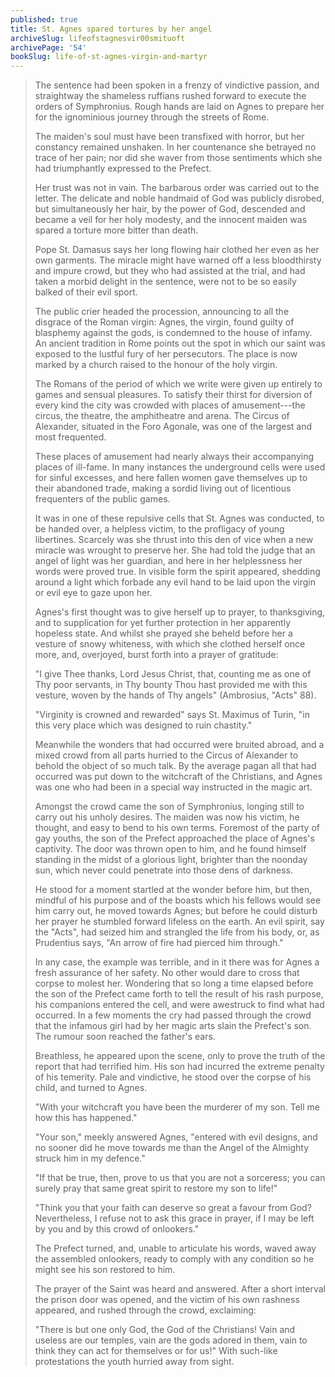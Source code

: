 ```yaml
---
published: true
title: St. Agnes spared tortures by her angel
archiveSlug: lifeofstagnesvir00smituoft
archivePage: '54'
bookSlug: life-of-st-agnes-virgin-and-martyr
---
```


> The sentence had been spoken in a frenzy of vindictive passion, and straightway the shameless ruffians rushed forward to execute the orders of Symphronius. Rough hands are laid on Agnes to prepare her for the ignominious journey through the streets of Rome.
>
> The maiden's soul must have been transfixed with horror, but her constancy remained unshaken. In her countenance she betrayed no trace of her pain; nor did she waver from those sentiments which she had triumphantly expressed to the Prefect.
>
> Her trust was not in vain. The barbarous order was carried out to the letter. The delicate and noble handmaid of God was publicly disrobed, but simultaneously her hair, by the power of God, descended and became a veil for her holy modesty, and the innocent maiden was spared a torture more bitter than death.
>
> Pope St. Damasus says her long flowing hair clothed her even as her own garments. The miracle might have warned off a less bloodthirsty and impure crowd, but they who had assisted at the trial, and had taken a morbid delight in the sentence, were not to be so easily balked of their evil sport.
>
> The public crier headed the procession, announcing to all the disgrace of the Roman virgin: Agnes, the virgin, found guilty of blasphemy against the gods, is condemned to the house of infamy. An ancient tradition in Rome points out the spot in which our saint was exposed to the lustful fury of her persecutors. The place is now marked by a church raised to the honour of the holy virgin.
>
> The Romans of the period of which we write were given up entirely to games and sensual pleasures. To satisfy their thirst for diversion of every kind the city was crowded with places of amusement---the circus, the theatre, the amphitheatre and arena. The Circus of Alexander, situated in the Foro Agonale, was one of the largest and most frequented.
>
> These places of amusement had nearly always their accompanying places of ill-fame. In many instances the underground cells were used for sinful excesses, and here fallen women gave themselves up to their abandoned trade, making a sordid living out of licentious frequenters of the public games.
>
> It was in one of these repulsive cells that St. Agnes was conducted, to be handed over, a helpless victim, to the profligacy of young libertines. Scarcely was she thrust into this den of vice when a new miracle was wrought to preserve her. She had told the judge that an angel of light was her guardian, and here in her helplessness her words were proved true. In visible form the spirit appeared, shedding around a light which forbade any evil hand to be laid upon the virgin or evil eye to gaze upon her.
>
> Agnes's first thought was to give herself up to prayer, to thanksgiving, and to supplication for yet further protection in her apparently hopeless state. And whilst she prayed she beheld before her a vesture of snowy whiteness, with which she clothed herself once more, and, overjoyed, burst forth into a prayer of gratitude:
>
> "I give Thee thanks, Lord Jesus Christ, that, counting me as one of Thy poor servants, in Thy bounty Thou hast provided me with this vesture, woven by the hands of Thy angels" (Ambrosius, "Acts" 88).
>
> "Virginity is crowned and rewarded" says St. Maximus of Turin, "in this very place which was designed to ruin chastity."
>
> Meanwhile the wonders that had occurred were bruited abroad, and a mixed crowd from all parts hurried to the Circus of Alexander to behold the object of so much talk. By the average pagan all that had occurred was put down to the witchcraft of the Christians, and Agnes was one who had been in a special way instructed in the magic art.
>
> Amongst the crowd came the son of Symphronius, longing still to carry out his unholy desires. The maiden was now his victim, he thought, and easy to bend to his own terms. Foremost of the party of gay youths, the son of the Prefect approached the place of Agnes's captivity. The door was thrown open to him, and he found himself standing in the midst of a glorious light, brighter than the noonday sun, which never could penetrate into those dens of darkness.
>
> He stood for a moment startled at the wonder before him, but then, mindful of his purpose and of the boasts which his fellows would see him carry out, he moved towards Agnes; but before he could disturb her prayer he stumbled forward lifeless on the earth. An evil spirit, say the "Acts", had seized him and strangled the life from his body, or, as Prudentius says, "An arrow of fire had pierced him through."
>
> In any case, the example was terrible, and in it there was for Agnes a fresh assurance of her safety. No other would dare to cross that corpse to molest her. Wondering that so long a time elapsed before the son of the Prefect came forth to tell the result of his rash purpose, his companions entered the cell, and were awestruck to find what had occurred. In a few moments the cry had passed through the crowd that the infamous girl had by her magic arts slain the Prefect's son. The rumour soon reached the father's ears.
>
> Breathless, he appeared upon the scene, only to prove the truth of the report that had terrified him. His son had incurred the extreme penalty of his temerity. Pale and vindictive, he stood over the corpse of his child, and turned to Agnes.
>
> "With your witchcraft you have been the murderer of my son. Tell me how this has happened."
>
> "Your son," meekly answered Agnes, "entered with evil designs, and no sooner did he move towards me than the Angel of the Almighty struck him in my defence."
>
> "If that be true, then, prove to us that you are not a sorceress; you can surely pray that same great spirit to restore my son to life!"
>
> "Think you that your faith can deserve so great a favour from God? Nevertheless, I refuse not to ask this grace in prayer, if I may be left by you and by this crowd of onlookers."
>
> The Prefect turned, and, unable to articulate his words, waved away the assembled onlookers, ready to comply with any condition so he might see his son restored to him.
>
> The prayer of the Saint was heard and answered. After a short interval the prison door was opened, and the victim of his own rashness appeared, and rushed through the crowd, exclaiming:
>
> "There is but one only God, the God of the Christians! Vain and useless are our temples, vain are the gods adored in them, vain to think they can act for themselves or for us!" With such-like protestations the youth hurried away from sight.
